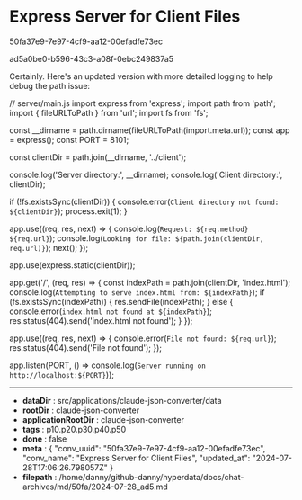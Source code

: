 # Express Server for Client Files

50fa37e9-7e97-4cf9-aa12-00efadfe73ec

ad5a0be0-b596-43c3-a08f-0ebc249837a5

 Certainly. Here's an updated version with more detailed logging to help debug the path issue:

// server/main.js
import express from 'express';
import path from 'path';
import { fileURLToPath } from 'url';
import fs from 'fs';

const __dirname = path.dirname(fileURLToPath(import.meta.url));
const app = express();
const PORT = 8101;

const clientDir = path.join(__dirname, '../client');

console.log('Server directory:', __dirname);
console.log('Client directory:', clientDir);

if (!fs.existsSync(clientDir)) {
  console.error(`Client directory not found: ${clientDir}`);
  process.exit(1);
}

app.use((req, res, next) => {
  console.log(`Request: ${req.method} ${req.url}`);
  console.log(`Looking for file: ${path.join(clientDir, req.url)}`);
  next();
});

app.use(express.static(clientDir));

app.get('/', (req, res) => {
  const indexPath = path.join(clientDir, 'index.html');
  console.log(`Attempting to serve index.html from: ${indexPath}`);
  if (fs.existsSync(indexPath)) {
    res.sendFile(indexPath);
  } else {
    console.error(`index.html not found at ${indexPath}`);
    res.status(404).send('index.html not found');
  }
});

app.use((req, res, next) => {
  console.error(`File not found: ${req.url}`);
  res.status(404).send('File not found');
});

app.listen(PORT, () => console.log(`Server running on http://localhost:${PORT}`));

---

* **dataDir** : src/applications/claude-json-converter/data
* **rootDir** : claude-json-converter
* **applicationRootDir** : claude-json-converter
* **tags** : p10.p20.p30.p40.p50
* **done** : false
* **meta** : {
  "conv_uuid": "50fa37e9-7e97-4cf9-aa12-00efadfe73ec",
  "conv_name": "Express Server for Client Files",
  "updated_at": "2024-07-28T17:06:26.798057Z"
}
* **filepath** : /home/danny/github-danny/hyperdata/docs/chat-archives/md/50fa/2024-07-28_ad5.md